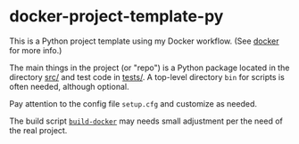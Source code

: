 # docker-project-template-py

This is a Python project template using my Docker workflow.
(See [docker](https://github.com/zpz/docker) for more info.)

The main things in the project (or "repo") is a Python package located in the directory [src/](./src) and test code in [tests/](./tests). A top-level directory `bin` for scripts is often needed, although optional.

Pay attention to the config file `setup.cfg` and customize as needed.

The build script [`build-docker`](./build-docker) may needs small adjustment per the need of the real project.
